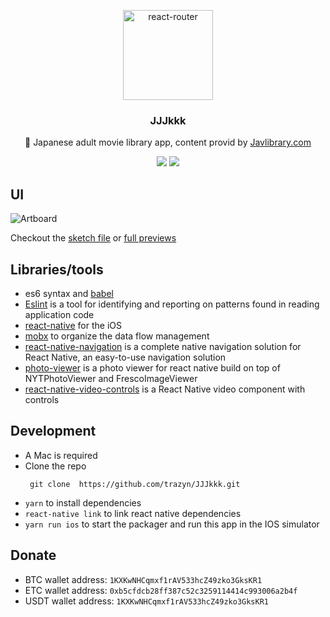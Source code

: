<p align="center">
  <a href="https://github.com/trazyn/JJJkkk">
    <img alt="react-router" src="https://raw.githubusercontent.com/trazyn/JJJkkk/master/resources/Oval.png" width="144">
  </a>
</p>

<h3 align="center">
  JJJkkk
</h3>

<p align="center">
  🍭 Japanese adult movie library app, content provid by <a href="http://www.javlibrary.com/">Javlibrary.com</a>
</p>

<p align="center">
  <a href="https://david-dm.org/trazyn/JJJkkk"><img src="https://david-dm.org/trazyn/JJJkkk/status.svg"></a>
  <a href="https://travis-ci.org/trazyn/JJJkkk"><img src="https://travis-ci.org/trazyn/JJJkkk.svg?branch=master"></a>
</p>

## UI
![Artboard](https://raw.githubusercontent.com/trazyn/JJJkkk/master/resources/Artboard.png)

Checkout the [sketch file](https://github.com/trazyn/JJJkkk/tree/master/resources) or [full previews](https://github.com/trazyn/JJJkkk/tree/master/resources/previews)

## Libraries/tools
- es6 syntax and [babel](https://babeljs.io)
- [Eslint](https://github.com/eslint/eslint) is a tool for identifying and reporting on patterns found in reading application code
- [react-native](https://facebook.github.io/react-native) for the iOS
- [mobx](https://github.com/mobxjs/mobx) to organize the data flow management
- [react-native-navigation](https://github.com/wix/react-native-navigation) is a complete native navigation solution for React Native, an easy-to-use navigation solution
- [photo-viewer](https://github.com/merryjs/photo-viewer) is a photo viewer for react native build on top of NYTPhotoViewer and FrescoImageViewer
- [react-native-video-controls](https://github.com/itsnubix/react-native-video-controls) is a React Native video component with controls

## Development
- A Mac is required
- Clone the repo
  ```
   git clone  https://github.com/trazyn/JJJkkk.git
  ```
- `yarn` to install dependencies
- `react-native link` to link react native dependencies
- `yarn run ios` to start the packager and run this app in the IOS simulator

## Donate
- BTC wallet address: `1KXKwNHCqmxf1rAV533hcZ49zko3GksKR1`
- ETC wallet address: `0xb5cfdcb28ff387c52c3259114414c993006a2b4f`
- USDT wallet address: `1KXKwNHCqmxf1rAV533hcZ49zko3GksKR1`
